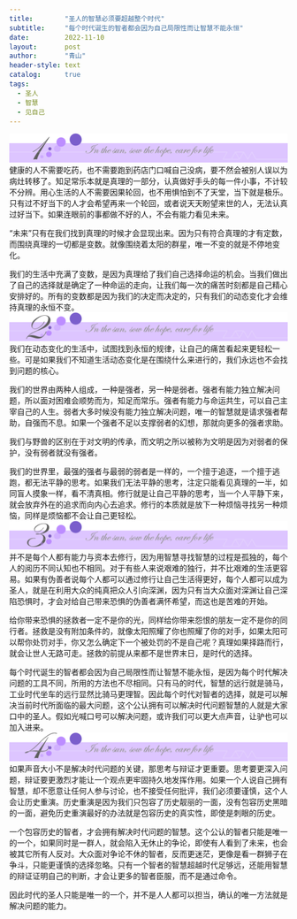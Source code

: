 ```yaml
---
title:        "圣人的智慧必须要超越整个时代"
subtitle:     "每个时代诞生的智者都会因为自己局限性而让智慧不能永恒"
date:         2022-11-10
layout:       post
author:       "青山"
header-style: text
catalog:      true
tags:
  - 圣人
  - 智慧
  - 见自己
---
```


![](/img/cut/01.jpg)
健康的人不需要吃药，也不需要跑到药店门口喊自己没病，要不然会被别人误以为病灶转移了。知足常乐本就是真理的一部分，认真做好手头的每一件小事，不计较不分辨。用心生活的人不需要因果轮回，也不用惧怕到不了天堂，当下就是极乐。只有过不好当下的人才会希望再来一个轮回，或者说天天盼望来世的人，无法认真过好当下。如果连眼前的事都做不好的人，不会有能力看见未来。

“未来”只有在我们找到真理的时候才会显现出来。因为只有符合真理的才有定数，而围绕真理的一切都是变数。就像围绕着太阳的群星，唯一不变的就是不停地变化。

我们的生活中充满了变数，是因为真理给了我们自己选择命运的机会。当我们做出了自己的选择就是确定了一种命运的走向，让我们每一次的痛苦时刻都是自己精心安排好的。所有的变数都是因为我们的决定而决定的，只有我们的动态变化才会维持真理的永恒不变。
![](/img/cut/02.jpg)
我们在动态变化的生活中，试图找到永恒的规律，让自己的痛苦看起来更轻松一些。可是如果我们不知道生活动态变化是在围绕什么来进行的，我们永远也不会找到问题的核心。

我们的世界由两种人组成，一种是强者，另一种是弱者。强者有能力独立解决问题，所以面对困难会顺势而为，知足而常乐。强者有能力与命运共生，可以自己主宰自己的人生。弱者大多时候没有能力独立解决问题，唯一的智慧就是请求强者帮助，自强而不息。如果一个强者不足以支撑弱者的幻想，那就向更多的强者求助。

我们与野兽的区别在于对文明的传承，而文明之所以被称为文明是因为对弱者的保护，没有弱者就没有强者。

我们的世界里，最强的强者与最弱的弱者是一样的，一个擅于追逐，一个擅于逃跑，都无法平静的思考。如果我们无法平静的思考，注定只能看见真理的一半，如同盲人摸象一样，看不清真相。修行就是让自己平静的思考，当一个人平静下来，就会放弃外在的追求而向内心去追求。修行的本质就是放下一种烦恼寻找另一种烦恼，同样是烦恼都不会让自己更轻松。
![](/img/cut/03.jpg)
并不是每个人都有能力与资本去修行，因为用智慧寻找智慧的过程是孤独的，每个人的阅历不同认知也不相同。对于有些人来说艰难的独行，并不比艰难的生活更容易。如果有伪善者说每个人都可以通过修行让自己生活得更好，每个人都可以成为圣人，就是在利用大众的纯真把众人引向深渊，因为只有当大众面对深渊让自己深陷恐惧时，才会对给自己带来恐惧的伪善者满怀希望，而这也是苦难的开始。

给你带来恐惧的拯救者一定不是你的光，同样给你带来怨恨的朋友一定不是你的同行者。拯救是没有附加条件的，就像太阳照耀了你也照耀了你的对手，如果太阳可以帮你处罚对手，你又怎么确定下一个被处罚的不是自己呢？真理如果择路而行，就会让世人无路可走。拯救的前提从来都不是世界末日，是时代的选择。

每个时代诞生的智者都会因为自己局限性而让智慧不能永恒，是因为每个时代解决问题的工具不同，所用的方法也不尽相同。只有马的时代，智慧的远行就是骑马，工业时代坐车的远行显然比骑马更理智。因此每个时代对智者的选择，就是可以解决当前时代所面临的最大问题，这个公认拥有可以解决时代问题智慧的人就是大家口中的圣人。假如光喊口号可以解决问题，或许我们可以更大点声音，让驴也可以加入进来。
![](/img/cut/04.jpg)
如果声音大小不是解决时代问题的关键，那思考与辩证才更重要。思考要更深入问题，辩证要更激烈才能让一个观点更牢固持久地发挥作用。如果一个人说自己拥有智慧，却不愿意让任何人参与讨论，也不接受任何批评，我们必须要谨慎，这个人会让历史重演。历史重演是因为我们只包容了历史靓丽的一面，没有包容历史黑暗的一面，避免历史重演最好的办法就是包容历史的真实性，即使是刺眼的历史。

一个包容历史的智者，才会拥有解决时代问题的智慧。这个公认的智者只能是唯一的一个，如果同时是一群人，就会陷入无休止的争论，即使有人看到了未来，也会被其它所有人反对。大众面对争论不休的智者，反而更迷茫，更像是看一群狮子在争斗，只能更谨慎的选择忽略。只有一个智者的智慧超越时代足够远，还能用智慧的辩证证明自己的判断，才会让更多的智者臣服，而不是通过命令。

因此时代的圣人只能是唯一的一个，并不是人人都可以担当，确认的唯一方法就是解决问题的能力。